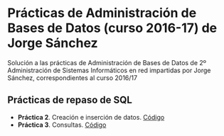 # Prácticas de Administración de Bases de Datos (curso 2016-17) de Jorge Sánchez

Solución a las prácticas de Administración de Bases de Datos de 2º Administración de Sistemas Informáticos en red impartidas por Jorge Sánchez, correspondientes al curso 2016/17

## Prácticas de repaso de SQL
 * **Práctica 2**. Creación e inserción de datos. [Código](practica02.sql)
 * **Práctica 3**. Consultas. [Código](solucionpractica03.sql)
